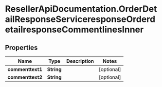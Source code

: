 # ResellerApiDocumentation.OrderDetailResponseServiceresponseOrderdetailresponseCommentlinesInner

## Properties

Name | Type | Description | Notes
------------ | ------------- | ------------- | -------------
**commenttext1** | **String** |  | [optional] 
**commenttext2** | **String** |  | [optional] 


